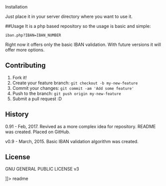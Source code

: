 <snippet>
  <content><![CDATA[
# ${1:IBAN}
This is in development IBAN validation, creation, and conversion IBAN repository.
 
## Installation
Just place it in your server directory where you want to use it.

##Usage
It is a php based repository so the usage is basic and simple:

`iban.php?IBAN=IBAN_NUMBER`

Right now it offers only the basic IBAN validation. With future versions it will
offer more options.

## Contributing
1. Fork it!
2. Create your feature branch: `git checkout -b my-new-feature`
3. Commit your changes: `git commit -am 'Add some feature'`
4. Push to the branch: `git push origin my-new-feature`
5. Submit a pull request :D

## History
0.91 - Feb, 2017.
Revived as a more complex idea for repository. README was created. Placed on GitHub.

v0.9 - March, 2015.
Basic IBAN validation algorithm was created.

## License
GNU GENERAL PUBLIC LICENSE v3

]]></content>
  <tabTrigger>readme</tabTrigger>
</snippet>
